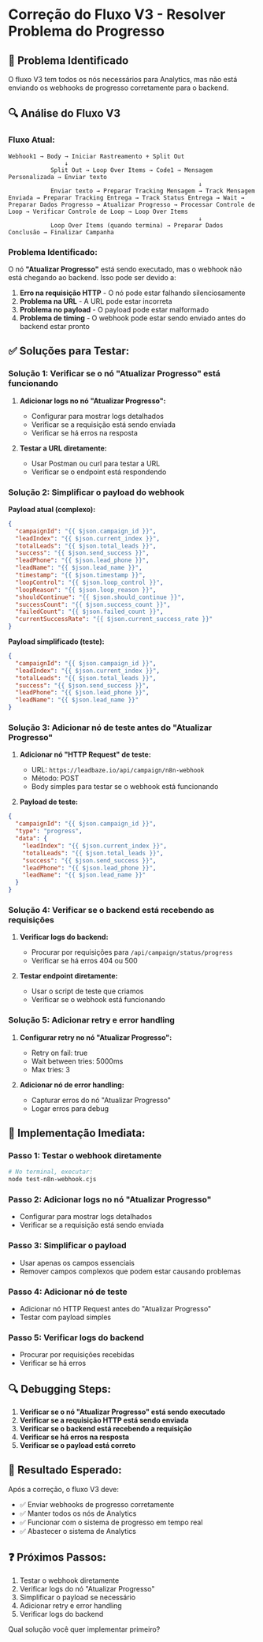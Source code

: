 # Correção do Fluxo V3 - Resolver Problema do Progresso

## 🎯 **Problema Identificado**
O fluxo V3 tem todos os nós necessários para Analytics, mas não está enviando os webhooks de progresso corretamente para o backend.

## 🔍 **Análise do Fluxo V3**

### **Fluxo Atual:**
```
Webhook1 → Body → Iniciar Rastreamento + Split Out
                ↓
            Split Out → Loop Over Items → Code1 → Mensagem Personalizada → Enviar texto
                                                      ↓
            Enviar texto → Preparar Tracking Mensagem → Track Mensagem Enviada → Preparar Tracking Entrega → Track Status Entrega → Wait → Preparar Dados Progresso → Atualizar Progresso → Processar Controle de Loop → Verificar Controle de Loop → Loop Over Items
                                                      ↓
            Loop Over Items (quando termina) → Preparar Dados Conclusão → Finalizar Campanha
```

### **Problema Identificado:**
O nó **"Atualizar Progresso"** está sendo executado, mas o webhook não está chegando ao backend. Isso pode ser devido a:

1. **Erro na requisição HTTP** - O nó pode estar falhando silenciosamente
2. **Problema na URL** - A URL pode estar incorreta
3. **Problema no payload** - O payload pode estar malformado
4. **Problema de timing** - O webhook pode estar sendo enviado antes do backend estar pronto

## ✅ **Soluções para Testar:**

### **Solução 1: Verificar se o nó "Atualizar Progresso" está funcionando**

1. **Adicionar logs no nó "Atualizar Progresso":**
   - Configurar para mostrar logs detalhados
   - Verificar se a requisição está sendo enviada
   - Verificar se há erros na resposta

2. **Testar a URL diretamente:**
   - Usar Postman ou curl para testar a URL
   - Verificar se o endpoint está respondendo

### **Solução 2: Simplificar o payload do webhook**

**Payload atual (complexo):**
```json
{
  "campaignId": "{{ $json.campaign_id }}",
  "leadIndex": "{{ $json.current_index }}",
  "totalLeads": "{{ $json.total_leads }}",
  "success": "{{ $json.send_success }}",
  "leadPhone": "{{ $json.lead_phone }}",
  "leadName": "{{ $json.lead_name }}",
  "timestamp": "{{ $json.timestamp }}",
  "loopControl": "{{ $json.loop_control }}",
  "loopReason": "{{ $json.loop_reason }}",
  "shouldContinue": "{{ $json.should_continue }}",
  "successCount": "{{ $json.success_count }}",
  "failedCount": "{{ $json.failed_count }}",
  "currentSuccessRate": "{{ $json.current_success_rate }}"
}
```

**Payload simplificado (teste):**
```json
{
  "campaignId": "{{ $json.campaign_id }}",
  "leadIndex": "{{ $json.current_index }}",
  "totalLeads": "{{ $json.total_leads }}",
  "success": "{{ $json.send_success }}",
  "leadPhone": "{{ $json.lead_phone }}",
  "leadName": "{{ $json.lead_name }}"
}
```

### **Solução 3: Adicionar nó de teste antes do "Atualizar Progresso"**

1. **Adicionar nó "HTTP Request" de teste:**
   - URL: `https://leadbaze.io/api/campaign/n8n-webhook`
   - Método: POST
   - Body simples para testar se o webhook está funcionando

2. **Payload de teste:**
```json
{
  "campaignId": "{{ $json.campaign_id }}",
  "type": "progress",
  "data": {
    "leadIndex": "{{ $json.current_index }}",
    "totalLeads": "{{ $json.total_leads }}",
    "success": "{{ $json.send_success }}",
    "leadPhone": "{{ $json.lead_phone }}",
    "leadName": "{{ $json.lead_name }}"
  }
}
```

### **Solução 4: Verificar se o backend está recebendo as requisições**

1. **Verificar logs do backend:**
   - Procurar por requisições para `/api/campaign/status/progress`
   - Verificar se há erros 404 ou 500

2. **Testar endpoint diretamente:**
   - Usar o script de teste que criamos
   - Verificar se o webhook está funcionando

### **Solução 5: Adicionar retry e error handling**

1. **Configurar retry no nó "Atualizar Progresso":**
   - Retry on fail: true
   - Wait between tries: 5000ms
   - Max tries: 3

2. **Adicionar nó de error handling:**
   - Capturar erros do nó "Atualizar Progresso"
   - Logar erros para debug

## 🚀 **Implementação Imediata:**

### **Passo 1: Testar o webhook diretamente**
```bash
# No terminal, executar:
node test-n8n-webhook.cjs
```

### **Passo 2: Adicionar logs no nó "Atualizar Progresso"**
- Configurar para mostrar logs detalhados
- Verificar se a requisição está sendo enviada

### **Passo 3: Simplificar o payload**
- Usar apenas os campos essenciais
- Remover campos complexos que podem estar causando problemas

### **Passo 4: Adicionar nó de teste**
- Adicionar nó HTTP Request antes do "Atualizar Progresso"
- Testar com payload simples

### **Passo 5: Verificar logs do backend**
- Procurar por requisições recebidas
- Verificar se há erros

## 🔍 **Debugging Steps:**

1. **Verificar se o nó "Atualizar Progresso" está sendo executado**
2. **Verificar se a requisição HTTP está sendo enviada**
3. **Verificar se o backend está recebendo a requisição**
4. **Verificar se há erros na resposta**
5. **Verificar se o payload está correto**

## 🎯 **Resultado Esperado:**
Após a correção, o fluxo V3 deve:
- ✅ Enviar webhooks de progresso corretamente
- ✅ Manter todos os nós de Analytics
- ✅ Funcionar com o sistema de progresso em tempo real
- ✅ Abastecer o sistema de Analytics

## ❓ **Próximos Passos:**
1. Testar o webhook diretamente
2. Verificar logs do nó "Atualizar Progresso"
3. Simplificar o payload se necessário
4. Adicionar retry e error handling
5. Verificar logs do backend

Qual solução você quer implementar primeiro?























